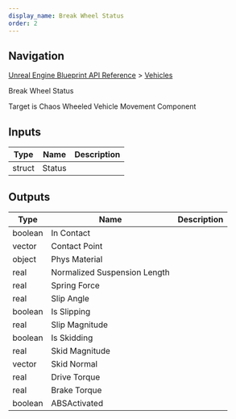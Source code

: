 ```yaml
---
display_name: Break Wheel Status
order: 2
---
```

## Navigation

[Unreal Engine Blueprint API Reference](https://dev.epicgames.com/documentation/en-us/unreal-engine/BlueprintAPI) > [Vehicles](https://dev.epicgames.com/documentation/en-us/unreal-engine/BlueprintAPI/Vehicles)

Break Wheel Status

Target is Chaos Wheeled Vehicle Movement Component

## Inputs

| Type | Name | Description |
| --- | --- | --- |
| struct | Status |  |

## Outputs

| Type | Name | Description |
| --- | --- | --- |
| boolean | In Contact |  |
| vector | Contact Point |  |
| object | Phys Material |  |
| real | Normalized Suspension Length |  |
| real | Spring Force |  |
| real | Slip Angle |  |
| boolean | Is Slipping |  |
| real | Slip Magnitude |  |
| boolean | Is Skidding |  |
| real | Skid Magnitude |  |
| vector | Skid Normal |  |
| real | Drive Torque |  |
| real | Brake Torque |  |
| boolean | ABSActivated |  |

